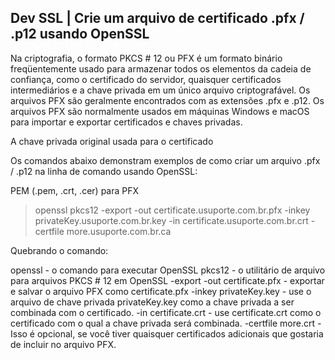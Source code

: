 ## Dev SSL | Crie um arquivo de certificado .pfx / .p12 usando OpenSSL

Na criptografia, o formato PKCS # 12 ou PFX é um formato binário freqüentemente usado para armazenar todos os elementos da cadeia de confiança, como o certificado do servidor, quaisquer certificados intermediários e a chave privada em um único arquivo criptografável. Os arquivos PFX são geralmente encontrados com as extensões .pfx e .p12. Os arquivos PFX são normalmente usados ​​em máquinas Windows e macOS para importar e exportar certificados e chaves privadas.

A chave privada original usada para o certificado



Os comandos abaixo demonstram exemplos de como criar um arquivo .pfx / .p12 na linha de comando usando OpenSSL:

PEM (.pem, .crt, .cer) para PFX

> openssl pkcs12 -export -out certificate.usuporte.com.br.pfx -inkey privateKey.usuporte.com.br.key -in certificate.usuporte.com.br.crt -certfile more.usuporte.com.br.ca

Quebrando o comando:

openssl - o comando para executar OpenSSL
pkcs12 - o utilitário de arquivo para arquivos PKCS # 12 em OpenSSL
-export -out certificate.pfx - exportar e salvar o arquivo PFX como certificate.pfx
-inkey privateKey.key - use o arquivo de chave privada privateKey.key como a chave privada a ser combinada com o certificado.
-in certificate.crt - use certificate.crt como o certificado com o qual a chave privada será combinada.
-certfile more.crt - Isso é opcional, se você tiver quaisquer certificados adicionais que gostaria de incluir no arquivo PFX.